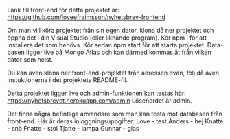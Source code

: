 Länk till front-end för detta projektet är:
https://github.com/loveefraimsson/nyhetsbrev-frontend

Om man vill köra projektet från sin egen dator, klona då ner projektet och öppna det i din Visual Studio (eller liknande program). 
Kör npm i för att installera det som behövs. 
Kör sedan npm start för att starta projektet.
Data-basen ligger live på Mongo Atlas och kan därmed kommas åt från vilken dator som helst.

Du kan även klona ner front-end-projektet från adressen ovan, följ då även instuktionerna i det projektets README-fil.

Detta projektet ligger live och admin-funktionen kan testas här: https://nyhetsbrevet.herokuapp.com/admin
Lösenordet är admin.


Det finns några befintliga användare som man kan testa mot databasen från front-end. Här är deras inloggningsuppgifter: 
Love - test
Anders - hej
Knatte - snö
Fnatte - stol
Tjatte - lampa
Gunnar - glas